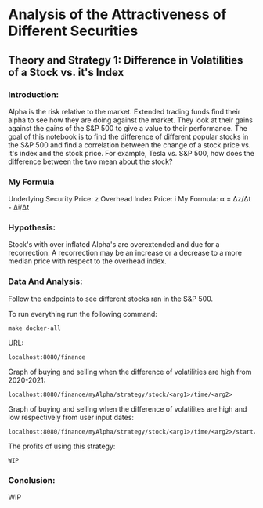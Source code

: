 # Analysis of the Attractiveness of Different Securities
## Theory and Strategy 1: Difference in Volatilities of a Stock vs. it's Index
### Introduction:
Alpha is the risk relative to the market.  Extended trading funds find their alpha to see how they are doing against the market.  They look at their gains against the gains of the S&P 500 to give a value to their performance. The goal of this notebook is to find the difference of different popular stocks in the S&P 500 and find a correlation between the change of a stock price vs. it's index and the stock price.  For example, Tesla vs. S&P 500, how does the difference between the two mean about the stock?

### My Formula
Underlying Security Price: z
Overhead Index Price: i
My Formula: α = Δz/Δt - Δi/Δt

### Hypothesis:
Stock's with over inflated Alpha's are overextended and due for a recorrection.  A recorrection may be an increase or a decrease to a more median price with respect to the overhead index.

### Data And Analysis:
Follow the endpoints to see different stocks ran in the S&P 500.  

To run everything run the following command:
```
make docker-all
```
URL:
```
localhost:8080/finance
```
Graph of buying and selling when the difference of volatilities are high from 2020-2021:
```
localhost:8080/finance/myAlpha/strategy/stock/<arg1>/time/<arg2>
```
Graph of buying and selling when the difference of volatilites are high and low respectively from user input dates:
```
localhost:8080/finance/myAlpha/strategy/stock/<arg1>/time/<arg2>/start/<arg3>/end/<arg4>
```
The profits of using this strategy:
```
WIP
```

### Conclusion:
WIP